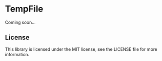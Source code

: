 # TempFile

Coming soon...

## License

This library is licensed under the MIT license, see the LICENSE file
for more information.